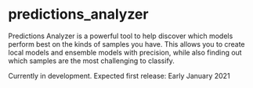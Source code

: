 # predictions_analyzer
Predictions Analyzer is a powerful tool to help discover which models perform best on the kinds of samples you have.  This allows you to create local models and ensemble models with precision, while also finding out which samples are the most challenging to classify.

Currently in development.
Expected first release: Early January 2021
